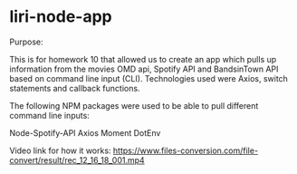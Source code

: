 # liri-node-app

Purpose: 

This is for homework 10 that allowed us to create an app which pulls up information from the movies OMD api, Spotify API and BandsinTown API based on command line input (CLI). Technologies used were Axios, switch statements and callback functions. 

The following NPM packages were used to be able to pull different command line inputs: 

Node-Spotify-API
Axios
Moment
DotEnv

Video link for how it works: https://www.files-conversion.com/file-convert/result/rec_12_16_18_001.mp4
